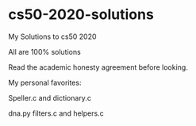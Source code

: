 # cs50-2020-solutions
My Solutions to cs50 2020

All are 100% solutions



Read the academic honesty agreement before looking.

My personal favorites:
<p> Speller.c and dictionary.c </p>
 dna.py 
filters.c and helpers.c
</p>
